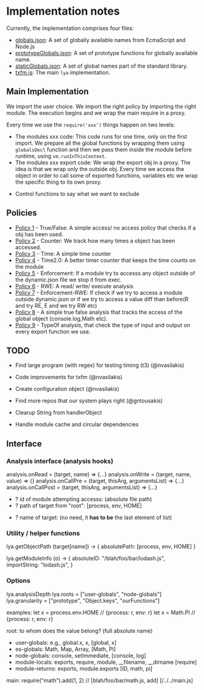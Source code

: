 # Implementation notes

Currently, the implementation comprises four files:

* [globals.json](./globals.json): A set of globally available names from EcmaScript and Node.js
* [prototypeGlobals.json](./prototypeGlobals.json): A set of prototype functions for globally available name.
* [staticGlobals.json](./staticGlobals.json): A set of global names part of the standard library.
* [txfm.js](./txfm.js): The main `lya` implementation.

## Main Implementation

We import the user choice. We import the right policy by importing the right module.
The execution begins and we wrap the main require in a proxy.

Every time we use the `require('xxx')` things happen on two levels: 

* The modules xxx code: This code runs for one time, only on the first import. 
We prepare all the global functions by wrapping them using `globalsDecl` function and 
then we pass them inside the module before runtime, using `vm.runInThisContext`.  
* The modules xxx export code: We wrap the export obj in a proxy. The idea is that we wrap
only the outside obj. Every time we access the object in order to call some of exported functions,
variables etc we wrap the specific thing to its own proxy.  

+ Control functions to say what we want to exclude

## Policies

* [Policy 1](./policy1.js) - True/False: A simple access/ no access policy that checks if a obj has been used.
* [Policy 2](./policy2.js) - Counter: We track how many times a object has been accessed.
* [Policy 3](./policy3.js) - Time: A simple time counter 
* [Policy 4](./policy4.js) - Time2.0: A better timer counter that keeps the time counts on the module
* [Policy 5](./policy5.js) - Enforcement: If a module try to accesss any object outside of the dynamic.json file we
stop it from exec.
* [Policy 6](./policy6.js) - RWE: A read/ write/ execute analysis
* [Policy 7](./policy7.js) - Enforcement-RWE: If check if we try to access a module outside dynamic.json or if we try
to access a value diff than before(R and try RE, E and we try RW etc)
* [Policy 8](./policy8.js) - A simple true false analysis that tracks the access of the global object (console.log,Math etc). 
* [Policy 9](./policy9.js) - TypeOf analysis, that check the type of input and output on every export function we use.

## TODO

* Find large program (with regex) for testing timing (t3) (@nvasilakis)

* Code improvements for txfm (@nvasilakis)

* Create configuration object (@nvasilakis)

* Find more repos that our system plays right (@gntousakis)

* Clearup String from handlerObject

* Handle module cache and circular dependencies

## Interface

### Analysis interface (analysis hooks)
analysis.onRead = (target, name) => {...}
analysis.onWrite = (target, name, value) => {}
analysis.onCallPre = (target, thisArg, argumentsList) => {...}
analysis.onCallPost = (target, thisArg, argumentsList) => {...}

+ ? id of module attempting accesss: (absolute file path)
+ ? path of target from "root": [process, env, HOME]
- ? name of target: (no need, it **has to be** the last element of list)

### Utility / helper functions
lya.getObjectPath (target[name]) -> {
  absolutePath: [process, env, HOME]
}

lya.getModuleInfo (o) -> {
  absoluteID: "/blah/foo/bar/lodash.js",
  importString: "lodash.js",
}

### Options
lya.analysisDepth
lya.roots = ["user-globals", "node-globals"]
lya.granularity = ["prototype", "Object.keys", "ourFunctions"]

examples:
let x = process.env.HOME // {process: r, env: r}
let x = Math.PI          // {process: r, env: r}

root: to whom does the value belong? (full absolute name)
- user-globals: e.g., global.x, x,                                   [global, x]
- es-globals: Math, Map, Array,                                      [Math, PI]
- node-globals: console, setImmediate,                               [console, log]
- module-locals: exports, require, module, __filename, __dirname     [require]
- module-returns: exports, module.exports                            [ID, math, pi]

main:
  require("math").add(1, 2)  // [blah/foo/bar/math.js, add] [/../../main.js]
